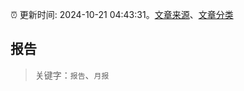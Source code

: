 :alarm_clock: 更新时间: 2024-10-21 04:43:31。[文章来源](/README.md)、[文章分类](/TAGS.md)

## 报告


> 关键字：`报告`、`月报`



